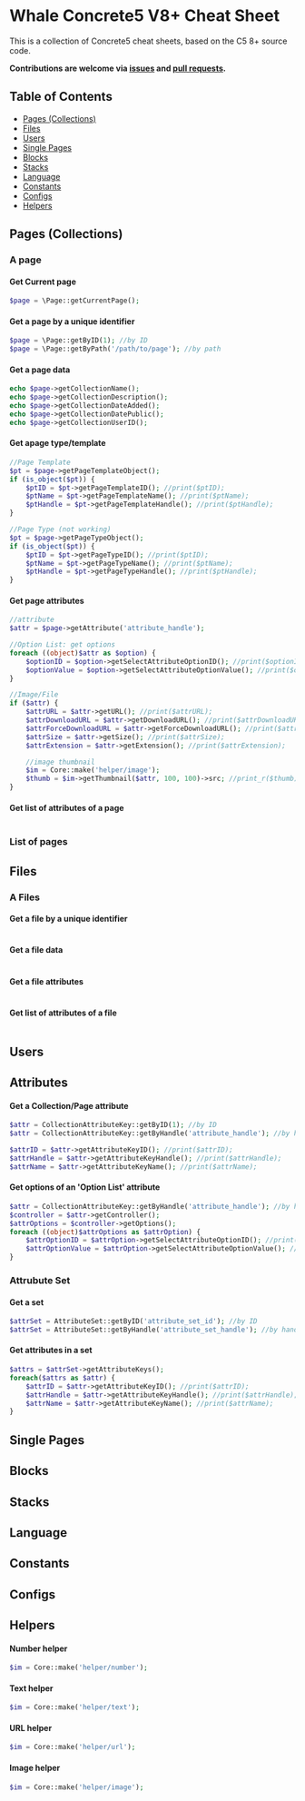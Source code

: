 # Whale Concrete5 V8+ Cheat Sheet

This is a collection of Concrete5 cheat sheets, based on the C5 8+ source code. 

**Contributions are welcome via [issues](https://github.com/shahroq/whale_c5_cheat_sheet/issues) and [pull requests](https://github.com/shahroq/whale_c5_cheat_sheet/pulls).**

## Table of Contents
* [Pages (Collections)](#pages)
* [Files](#files)
* [Users](#users)
* [Single Pages](#single-pages)
* [Blocks](#blocks)
* [Stacks](#stacks)
* [Language](#language)
* [Constants](#constants)
* [Configs](#configs)
* [Helpers](#helpers)

## Pages (Collections)

### A page

#### Get Current page
```PHP
$page = \Page::getCurrentPage();
```
#### Get a page by a unique identifier
```PHP
$page = \Page::getByID(1); //by ID
$page = \Page::getByPath('/path/to/page'); //by path
```
#### Get a page data
```PHP
echo $page->getCollectionName();
echo $page->getCollectionDescription();
echo $page->getCollectionDateAdded();
echo $page->getCollectionDatePublic();
echo $page->getCollectionUserID();
```

#### Get apage type/template
```PHP
//Page Template
$pt = $page->getPageTemplateObject();
if (is_object($pt)) {
    $ptID = $pt->getPageTemplateID(); //print($ptID);
    $ptName = $pt->getPageTemplateName(); //print($ptName);
    $ptHandle = $pt->getPageTemplateHandle(); //print($ptHandle);
}        

//Page Type (not working)
$pt = $page->getPageTypeObject();
if (is_object($pt)) {
    $ptID = $pt->getPageTypeID(); //print($ptID);
    $ptName = $pt->getPageTypeName(); //print($ptName);
    $ptHandle = $pt->getPageTypeHandle(); //print($ptHandle);
}        
```

#### Get page attributes
```PHP
//attribute
$attr = $page->getAttribute('attribute_handle');

//Option List: get options
foreach ((object)$attr as $option) {
    $optionID = $option->getSelectAttributeOptionID(); //print($optionID);
    $optionValue = $option->getSelectAttributeOptionValue(); //print($optionValue);
}

//Image/File
if ($attr) {
    $attrURL = $attr->getURL(); //print($attrURL);
    $attrDownloadURL = $attr->getDownloadURL(); //print($attrDownloadURL);
    $attrForceDownloadURL = $attr->getForceDownloadURL(); //print($attrForceDownloadURL);
    $attrSize = $attr->getSize(); //print($attrSize);
    $attrExtension = $attr->getExtension(); //print($attrExtension);

    //image thumbnail
    $im = Core::make('helper/image');
    $thumb = $im->getThumbnail($attr, 100, 100)->src; //print_r($thumb);
}
```

#### Get list of attributes of a page
```PHP

```



### List of pages



## Files
### A Files

#### Get a file by a unique identifier
```PHP
```
#### Get a file data
```PHP
```
#### Get a file attributes
```PHP
```
#### Get list of attributes of a file
```PHP

```


## Users

## Attributes

#### Get a Collection/Page attribute
```PHP
$attr = CollectionAttributeKey::getByID(1); //by ID
$attr = CollectionAttributeKey::getByHandle('attribute_handle'); //by handle

$attrID = $attr->getAttributeKeyID(); //print($attrID);
$attrHandle = $attr->getAttributeKeyHandle(); //print($attrHandle);
$attrName = $attr->getAttributeKeyName(); //print($attrName);
```
#### Get options of an 'Option List' attribute
```PHP
$attr = CollectionAttributeKey::getByHandle('attribute_handle'); //by handle
$controller = $attr->getController();
$attrOptions = $controller->getOptions();
foreach ((object)$attrOptions as $attrOption) {
    $attrOptionID = $attrOption->getSelectAttributeOptionID(); //print($attrOptionID);
    $attrOptionValue = $attrOption->getSelectAttributeOptionValue(); //print($attrOptionValue);
}
```

### Attrubute Set

#### Get a set
```PHP
$attrSet = AttributeSet::getByID('attribute_set_id'); //by ID
$attrSet = AttributeSet::getByHandle('attribute_set_handle'); //by handle
```
#### Get attributes in a set
```PHP
$attrs = $attrSet->getAttributeKeys();
foreach($attrs as $attr) {
    $attrID = $attr->getAttributeKeyID(); //print($attrID);
    $attrHandle = $attr->getAttributeKeyHandle(); //print($attrHandle);
    $attrName = $attr->getAttributeKeyName(); //print($attrName);
}
```


## Single Pages


## Blocks


## Stacks


## Language


## Constants


## Configs


## Helpers

#### Number helper
```PHP
$im = Core::make('helper/number');
```

#### Text helper
```PHP
$im = Core::make('helper/text');
```

#### URL helper
```PHP
$im = Core::make('helper/url');
```

#### Image helper
```PHP
$im = Core::make('helper/image');
```
